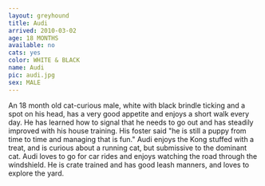 ```yaml
---
layout: greyhound
title: Audi
arrived: 2010-03-02
age: 18 MONTHS
available: no
cats: yes
color: WHITE & BLACK
name: Audi
pic: audi.jpg
sex: MALE
---
```


An 18 month old cat-curious male, white with black brindle ticking and a spot on his head, has a very good appetite and
enjoys a short walk every day.  He has learned how to signal that he needs to go out and has steadily improved with his
house training.  His foster said "he is still a puppy from time to time and managing that is fun."  Audi enjoys the Kong
stuffed with a treat, and is curious about a running cat, but submissive to the dominant cat.  Audi loves to go for car
rides and enjoys watching the road through the windshield.  He is crate trained and has good leash manners, and loves to
explore the yard.

